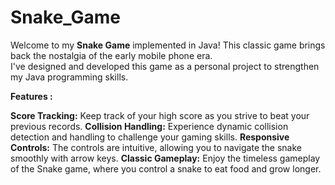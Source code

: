 # Snake_Game

Welcome to my <b>Snake Game</b> implemented in Java! This classic game brings back the nostalgia of the early mobile phone era. 
<br>
I've designed and developed this game as a personal project to strengthen my Java programming skills.


<b>Features :</b>

<b>Score Tracking:</b> Keep track of your high score as you strive to beat your previous records.
<b>Collision Handling:</b> Experience dynamic collision detection and handling to challenge your gaming skills.
<b>Responsive Controls:</b> The controls are intuitive, allowing you to navigate the snake smoothly with arrow keys.
<b>Classic Gameplay:</b> Enjoy the timeless gameplay of the Snake game, where you control a snake to eat food and grow longer.


